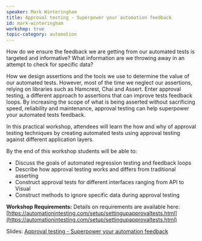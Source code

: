 ```yaml
---
speaker: Mark Winteringham
title: Approval testing - Superpower your automation feedback
id: mark-winteringham
workshop: true
topic-category: automation
---
```

How do we ensure the feedback we are getting from our automated tests is targeted and informative? What information are we throwing away in an attempt to check for specific data?

How we design assertions and the tools we use to determine the value of our automated tests. However, most of the time we neglect our assertions, relying on libraries such as Hamcrest, Chai and Assert. Enter approval testing, a different approach to assertions that can improve tests feedback loops. By increasing the scope of what is being asserted without sacrificing speed, reliability and maintenance, approval testing can help superpower your automated tests feedback.

In this practical workshop, attendees will learn the how and why of approval testing techniques by creating automated tests using approval testing against different application layers.

By the end of this workshop students will be able to:
- Discuss the goals of automated regression testing and feedback loops
- Describe how approval testing works and differs from traditional asserting
- Construct approval tests for different interfaces ranging from API to Visual
- Construct methods to ignore specific data during approval testing

**Workshop Requirements:**
 Details on requirements are available here: [https://automationintesting.com/setup/settingupapprovaltests.html](https://automationintesting.com/setup/settingupapprovaltests.html)

Slides: [Approval testing - Superpower your automation feedback](https://europeantestingconference.eu/slides19/ApprovalTesting.pdf)